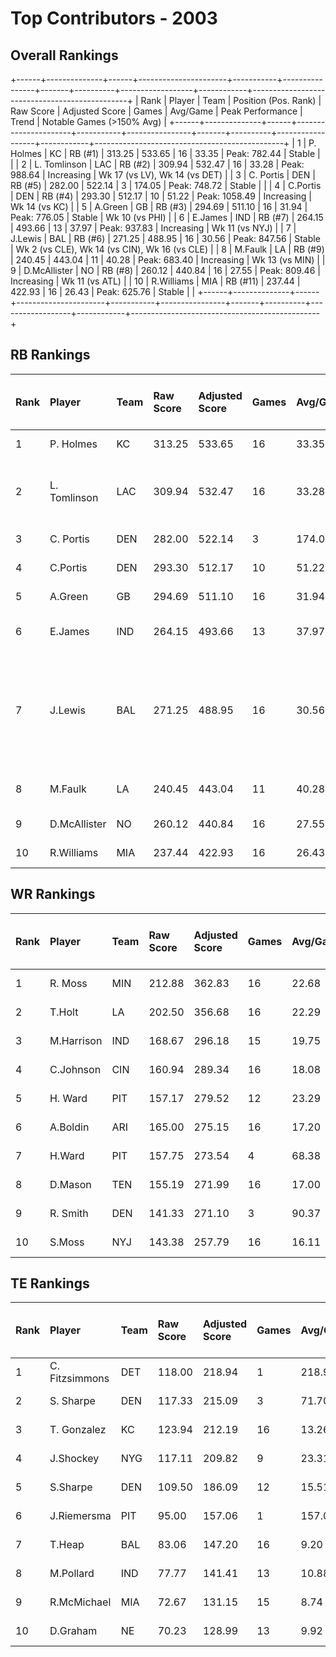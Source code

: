 # Top Contributors - 2003

## Overall Rankings

+------+--------------+------+----------------------+-----------+----------------+-------+----------+------------------+------------+-----------------------------------------------+
| Rank | Player       | Team | Position (Pos. Rank) | Raw Score | Adjusted Score | Games | Avg/Game | Peak Performance | Trend      | Notable Games (>150% Avg)                     |
+------+--------------+------+----------------------+-----------+----------------+-------+----------+------------------+------------+-----------------------------------------------+
| 1    | P. Holmes    | KC   | RB (#1)              | 313.25    | 533.65         | 16    | 33.35    | Peak: 782.44     | Stable     |                                               |
| 2    | L. Tomlinson | LAC  | RB (#2)              | 309.94    | 532.47         | 16    | 33.28    | Peak: 988.64     | Increasing | Wk 17 (vs LV), Wk 14 (vs DET)                 |
| 3    | C. Portis    | DEN  | RB (#5)              | 282.00    | 522.14         | 3     | 174.05   | Peak: 748.72     | Stable     |                                               |
| 4    | C.Portis     | DEN  | RB (#4)              | 293.30    | 512.17         | 10    | 51.22    | Peak: 1058.49    | Increasing | Wk 14 (vs KC)                                 |
| 5    | A.Green      | GB   | RB (#3)              | 294.69    | 511.10         | 16    | 31.94    | Peak: 776.05     | Stable     | Wk 10 (vs PHI)                                |
| 6    | E.James      | IND  | RB (#7)              | 264.15    | 493.66         | 13    | 37.97    | Peak: 937.83     | Increasing | Wk 11 (vs NYJ)                                |
| 7    | J.Lewis      | BAL  | RB (#6)              | 271.25    | 488.95         | 16    | 30.56    | Peak: 847.56     | Stable     | Wk 2 (vs CLE), Wk 14 (vs CIN), Wk 16 (vs CLE) |
| 8    | M.Faulk      | LA   | RB (#9)              | 240.45    | 443.04         | 11    | 40.28    | Peak: 683.40     | Increasing | Wk 13 (vs MIN)                                |
| 9    | D.McAllister | NO   | RB (#8)              | 260.12    | 440.84         | 16    | 27.55    | Peak: 809.46     | Increasing | Wk 11 (vs ATL)                                |
| 10   | R.Williams   | MIA  | RB (#11)             | 237.44    | 422.93         | 16    | 26.43    | Peak: 625.76     | Stable     |                                               |
+------+--------------+------+----------------------+-----------+----------------+-------+----------+------------------+------------+-----------------------------------------------+

## RB Rankings

| Rank | Player       | Team | Raw Score | Adjusted Score | Games | Avg/Game | Peak Performance | Trend      | Notable Games (>150% Avg)                     |
| :----| :------------| :----| :---------| :--------------| :-----| :--------| :----------------| :----------| :---------------------------------------------|
| 1    | P. Holmes    | KC   | 313.25    | 533.65         | 16    | 33.35    | Peak: 782.44     | Stable     |                                               |
| 2    | L. Tomlinson | LAC  | 309.94    | 532.47         | 16    | 33.28    | Peak: 988.64     | Increasing | Wk 17 (vs LV), Wk 14 (vs DET)                 |
| 3    | C. Portis    | DEN  | 282.00    | 522.14         | 3     | 174.05   | Peak: 748.72     | Stable     |                                               |
| 4    | C.Portis     | DEN  | 293.30    | 512.17         | 10    | 51.22    | Peak: 1058.49    | Increasing | Wk 14 (vs KC)                                 |
| 5    | A.Green      | GB   | 294.69    | 511.10         | 16    | 31.94    | Peak: 776.05     | Stable     | Wk 10 (vs PHI)                                |
| 6    | E.James      | IND  | 264.15    | 493.66         | 13    | 37.97    | Peak: 937.83     | Increasing | Wk 11 (vs NYJ)                                |
| 7    | J.Lewis      | BAL  | 271.25    | 488.95         | 16    | 30.56    | Peak: 847.56     | Stable     | Wk 2 (vs CLE), Wk 14 (vs CIN), Wk 16 (vs CLE) |
| 8    | M.Faulk      | LA   | 240.45    | 443.04         | 11    | 40.28    | Peak: 683.40     | Increasing | Wk 13 (vs MIN)                                |
| 9    | D.McAllister | NO   | 260.12    | 440.84         | 16    | 27.55    | Peak: 809.46     | Increasing | Wk 11 (vs ATL)                                |
| 10   | R.Williams   | MIA  | 237.44    | 422.93         | 16    | 26.43    | Peak: 625.76     | Stable     |                                               |

## WR Rankings

| Rank | Player     | Team | Raw Score | Adjusted Score | Games | Avg/Game | Peak Performance | Trend      | Notable Games (>150% Avg) |
| :----| :----------| :----| :---------| :--------------| :-----| :--------| :----------------| :----------| :-------------------------|
| 1    | R. Moss    | MIN  | 212.88    | 362.83         | 16    | 22.68    | Peak: 592.12     | Decreasing |                           |
| 2    | T.Holt     | LA   | 202.50    | 356.68         | 16    | 22.29    | Peak: 573.01     | Decreasing |                           |
| 3    | M.Harrison | IND  | 168.67    | 296.18         | 15    | 19.75    | Peak: 594.75     | Decreasing |                           |
| 4    | C.Johnson  | CIN  | 160.94    | 289.34         | 16    | 18.08    | Peak: 594.33     | Stable     |                           |
| 5    | H. Ward    | PIT  | 157.17    | 279.52         | 12    | 23.29    | Peak: 556.30     | Stable     |                           |
| 6    | A.Boldin   | ARI  | 165.00    | 275.15         | 16    | 17.20    | Peak: 699.34     | Increasing |                           |
| 7    | H.Ward     | PIT  | 157.75    | 273.54         | 4     | 68.38    | Peak: 434.80     | Decreasing |                           |
| 8    | D.Mason    | TEN  | 155.19    | 271.99         | 16    | 17.00    | Peak: 563.53     | Increasing |                           |
| 9    | R. Smith   | DEN  | 141.33    | 271.10         | 3     | 90.37    | Peak: 385.22     | Stable     |                           |
| 10   | S.Moss     | NYJ  | 143.38    | 257.79         | 16    | 16.11    | Peak: 666.55     | Decreasing |                           |

## TE Rankings

| Rank | Player         | Team | Raw Score | Adjusted Score | Games | Avg/Game | Peak Performance | Trend      | Notable Games (>150% Avg) |
| :----| :--------------| :----| :---------| :--------------| :-----| :--------| :----------------| :----------| :-------------------------|
| 1    | C. Fitzsimmons | DET  | 118.00    | 218.94         | 1     | 218.94   | Peak: 218.94     | Stable     |                           |
| 2    | S. Sharpe      | DEN  | 117.33    | 215.09         | 3     | 71.70    | Peak: 294.40     | Stable     |                           |
| 3    | T. Gonzalez    | KC   | 123.94    | 212.19         | 16    | 13.26    | Peak: 368.81     | Increasing |                           |
| 4    | J.Shockey      | NYG  | 117.11    | 209.82         | 9     | 23.31    | Peak: 355.48     | Stable     |                           |
| 5    | S.Sharpe       | DEN  | 109.50    | 186.09         | 12    | 15.51    | Peak: 449.20     | Increasing |                           |
| 6    | J.Riemersma    | PIT  | 95.00     | 157.06         | 1     | 157.06   | Peak: 157.06     | Stable     |                           |
| 7    | T.Heap         | BAL  | 83.06     | 147.20         | 16    | 9.20     | Peak: 340.94     | Decreasing |                           |
| 8    | M.Pollard      | IND  | 77.77     | 141.41         | 13    | 10.88    | Peak: 337.73     | Increasing |                           |
| 9    | R.McMichael    | MIA  | 72.67     | 131.15         | 15    | 8.74     | Peak: 324.60     | Decreasing |                           |
| 10   | D.Graham       | NE   | 70.23     | 128.99         | 13    | 9.92     | Peak: 305.49     | Increasing |                           |

